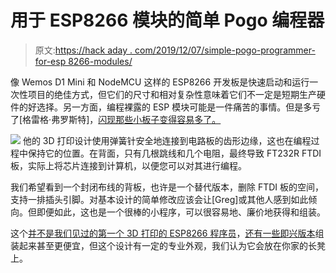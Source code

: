 # 用于 ESP8266 模块的简单 Pogo 编程器

> 原文:[https://hack aday . com/2019/12/07/simple-pogo-programmer-for-esp 8266-modules/](https://hackaday.com/2019/12/07/simple-pogo-programmer-for-esp8266-modules/)

像 Wemos D1 Mini 和 NodeMCU 这样的 ESP8266 开发板是快速启动和运行一次性项目的绝佳方式，但它们的尺寸和相对复杂性意味着它们不一定是短期生产硬件的好选择。另一方面，编程裸露的 ESP 模块可能是一件痛苦的事情。但是多亏了[格雷格·弗罗斯特]，[闪现那些小板子变得容易多了。](https://www.thingiverse.com/thing:3995162)

[![](../Images/fa4d228cdd57bae373b79ca48e0dc759.png)](https://hackaday.com/wp-content/uploads/2019/11/pogoesp_detail.jpg) 他的 3D 打印设计使用弹簧针安全地连接到电路板的齿形边缘，这也在编程过程中保持它的位置。在背面，只有几根跳线和几个电阻，最终导致 FT232R FTDI 板，实际上将芯片连接到计算机，以便您可以对其进行编程。

我们希望看到一个封闭布线的背板，也许是一个替代版本，删除 FTDI 板的空间，支持一排插头引脚。对基本设计的简单修改应该会让[Greg]或其他人感到如此倾向。但即便如此，这也是一个很棒的小程序，可以很容易地、廉价地获得和组装。

这个[并不是我们见过的第一个 3D 打印的 ESP8266 程序员](https://hackaday.com/2018/03/27/3d-printed-esp8266-programming-jig/)，[还有一些即兴版本](https://hackaday.com/2019/05/18/breakout-board-becomes-pogo-pin-programmer/)组装起来甚至更便宜，但这个设计有一定的专业外观，我们认为它会放在你家的长凳上。